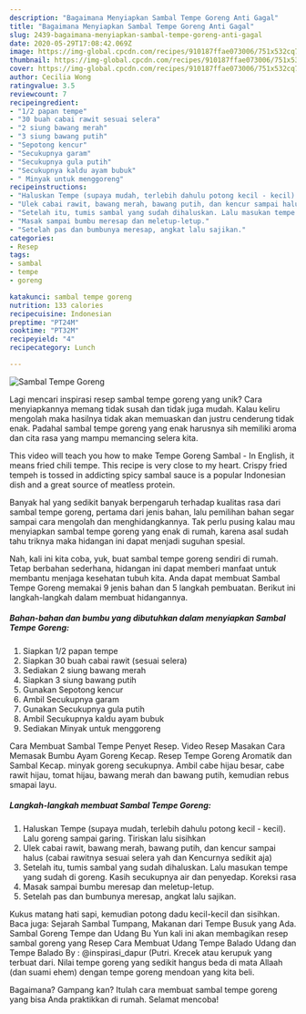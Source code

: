 ```yaml
---
description: "Bagaimana Menyiapkan Sambal Tempe Goreng Anti Gagal"
title: "Bagaimana Menyiapkan Sambal Tempe Goreng Anti Gagal"
slug: 2439-bagaimana-menyiapkan-sambal-tempe-goreng-anti-gagal
date: 2020-05-29T17:08:42.069Z
image: https://img-global.cpcdn.com/recipes/910187ffae073006/751x532cq70/sambal-tempe-goreng-foto-resep-utama.jpg
thumbnail: https://img-global.cpcdn.com/recipes/910187ffae073006/751x532cq70/sambal-tempe-goreng-foto-resep-utama.jpg
cover: https://img-global.cpcdn.com/recipes/910187ffae073006/751x532cq70/sambal-tempe-goreng-foto-resep-utama.jpg
author: Cecilia Wong
ratingvalue: 3.5
reviewcount: 7
recipeingredient:
- "1/2 papan tempe"
- "30 buah cabai rawit sesuai selera"
- "2 siung bawang merah"
- "3 siung bawang putih"
- "Sepotong kencur"
- "Secukupnya garam"
- "Secukupnya gula putih"
- "Secukupnya kaldu ayam bubuk"
- " Minyak untuk menggoreng"
recipeinstructions:
- "Haluskan Tempe (supaya mudah, terlebih dahulu potong kecil - kecil). Lalu goreng sampai garing. Tiriskan lalu sisihkan"
- "Ulek cabai rawit, bawang merah, bawang putih, dan kencur sampai halus (cabai rawitnya sesuai selera yah dan Kencurnya sedikit aja)"
- "Setelah itu, tumis sambal yang sudah dihaluskan. Lalu masukan tempe yang sudah di goreng. Kasih secukupnya air dan penyedap. Koreksi rasa"
- "Masak sampai bumbu meresap dan meletup-letup."
- "Setelah pas dan bumbunya meresap, angkat lalu sajikan."
categories:
- Resep
tags:
- sambal
- tempe
- goreng

katakunci: sambal tempe goreng 
nutrition: 133 calories
recipecuisine: Indonesian
preptime: "PT24M"
cooktime: "PT32M"
recipeyield: "4"
recipecategory: Lunch

---
```



![Sambal Tempe Goreng](https://img-global.cpcdn.com/recipes/910187ffae073006/751x532cq70/sambal-tempe-goreng-foto-resep-utama.jpg)

Lagi mencari inspirasi resep sambal tempe goreng yang unik? Cara menyiapkannya memang tidak susah dan tidak juga mudah. Kalau keliru mengolah maka hasilnya tidak akan memuaskan dan justru cenderung tidak enak. Padahal sambal tempe goreng yang enak harusnya sih memiliki aroma dan cita rasa yang mampu memancing selera kita.

This video will teach you how to make Tempe Goreng Sambal - In English, it means fried chili tempe. This recipe is very close to my heart. Crispy fried tempeh is tossed in addicting spicy sambal sauce is a popular Indonesian dish and a great source of meatless protein.

Banyak hal yang sedikit banyak berpengaruh terhadap kualitas rasa dari sambal tempe goreng, pertama dari jenis bahan, lalu pemilihan bahan segar sampai cara mengolah dan menghidangkannya. Tak perlu pusing kalau mau menyiapkan sambal tempe goreng yang enak di rumah, karena asal sudah tahu triknya maka hidangan ini dapat menjadi suguhan spesial.


Nah, kali ini kita coba, yuk, buat sambal tempe goreng sendiri di rumah. Tetap berbahan sederhana, hidangan ini dapat memberi manfaat untuk membantu menjaga kesehatan tubuh kita. Anda dapat membuat Sambal Tempe Goreng memakai 9 jenis bahan dan 5 langkah pembuatan. Berikut ini langkah-langkah dalam membuat hidangannya.

<!--inarticleads1-->

##### Bahan-bahan dan bumbu yang dibutuhkan dalam menyiapkan Sambal Tempe Goreng:

1. Siapkan 1/2 papan tempe
1. Siapkan 30 buah cabai rawit (sesuai selera)
1. Sediakan 2 siung bawang merah
1. Siapkan 3 siung bawang putih
1. Gunakan Sepotong kencur
1. Ambil Secukupnya garam
1. Gunakan Secukupnya gula putih
1. Ambil Secukupnya kaldu ayam bubuk
1. Sediakan  Minyak untuk menggoreng


Cara Membuat Sambal Tempe Penyet Resep. Video Resep Masakan Cara Memasak Bumbu Ayam Goreng Kecap. Resep Tempe Goreng Aromatik dan Sambal Kecap. minyak goreng secukupnya. Ambil cabe hijau besar, cabe rawit hijau, tomat hijau, bawang merah dan bawang putih, kemudian rebus smapai layu. 

<!--inarticleads2-->

##### Langkah-langkah membuat Sambal Tempe Goreng:

1. Haluskan Tempe (supaya mudah, terlebih dahulu potong kecil - kecil). Lalu goreng sampai garing. Tiriskan lalu sisihkan
1. Ulek cabai rawit, bawang merah, bawang putih, dan kencur sampai halus (cabai rawitnya sesuai selera yah dan Kencurnya sedikit aja)
1. Setelah itu, tumis sambal yang sudah dihaluskan. Lalu masukan tempe yang sudah di goreng. Kasih secukupnya air dan penyedap. Koreksi rasa
1. Masak sampai bumbu meresap dan meletup-letup.
1. Setelah pas dan bumbunya meresap, angkat lalu sajikan.


Kukus matang hati sapi, kemudian potong dadu kecil-kecil dan sisihkan. Baca juga: Sejarah Sambal Tumpang, Makanan dari Tempe Busuk yang Ada. Sambal Goreng Tempe dan Udang Bu Yun kali ini akan membagikan resep sambal goreng yang Resep Cara Membuat Udang Tempe Balado Udang dan Tempe Balado By : @inspirasi_dapur (Putri. Krecek atau kerupuk yang terbuat dari. Nilai tempe goreng yang sedikit hangus beda di mata Allaah (dan suami ehem) dengan tempe goreng mendoan yang kita beli. 

Bagaimana? Gampang kan? Itulah cara membuat sambal tempe goreng yang bisa Anda praktikkan di rumah. Selamat mencoba!
